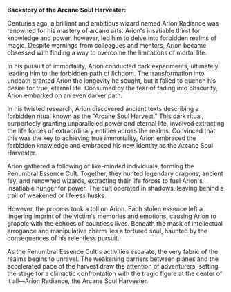 **Backstory of the Arcane Soul Harvester:**

Centuries ago, a brilliant and ambitious wizard named Arion Radiance was renowned for his mastery of arcane arts. Arion's insatiable thirst for knowledge and power, however, led him to delve into forbidden realms of magic. Despite warnings from colleagues and mentors, Arion became obsessed with finding a way to overcome the limitations of mortal life.

In his pursuit of immortality, Arion conducted dark experiments, ultimately leading him to the forbidden path of lichdom. The transformation into undeath granted Arion the longevity he sought, but it failed to quench his desire for true, eternal life. Consumed by the fear of fading into obscurity, Arion embarked on an even darker path.

In his twisted research, Arion discovered ancient texts describing a forbidden ritual known as the "Arcane Soul Harvest." This dark ritual, purportedly granting unparalleled power and eternal life, involved extracting the life forces of extraordinary entities across the realms. Convinced that this was the key to achieving true immortality, Arion embraced the forbidden knowledge and embraced his new identity as the Arcane Soul Harvester.

Arion gathered a following of like-minded individuals, forming the Penumbral Essence Cult. Together, they hunted legendary dragons, ancient fey, and renowned wizards, extracting their life forces to fuel Arion's insatiable hunger for power. The cult operated in shadows, leaving behind a trail of weakened or lifeless husks.

However, the process took a toll on Arion. Each stolen essence left a lingering imprint of the victim's memories and emotions, causing Arion to grapple with the echoes of countless lives. Beneath the mask of intellectual arrogance and manipulative charm lies a tortured soul, haunted by the consequences of his relentless pursuit.

As the Penumbral Essence Cult's activities escalate, the very fabric of the realms begins to unravel. The weakening barriers between planes and the accelerated pace of the harvest draw the attention of adventurers, setting the stage for a climactic confrontation with the tragic figure at the center of it all—Arion Radiance, the Arcane Soul Harvester.